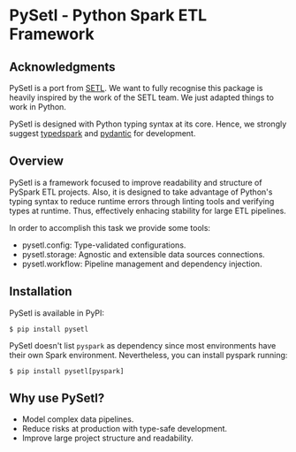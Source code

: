 PySetl - Python Spark ETL Framework
============================================


Acknowledgments
--------------------------------------------

PySetl is a port from [SETL](https://setl-framework.github.io/setl/).  We want
to fully recognise this package is heavily inspired by the work of the SETL
team. We just adapted things to work in Python. 

PySetl is designed with Python typing syntax at its core. Hence, we strongly
suggest [typedspark](https://typedspark.readthedocs.io/en/latest/) and
[pydantic](https://docs.pydantic.dev/latest/) for development.


Overview
--------------------------------------------
PySetl is a framework focused to improve readability and structure of PySpark
ETL projects. Also, it is designed to take advantage of Python's typing syntax
to reduce runtime errors through linting tools and verifying types at runtime.
Thus, effectively enhacing stability for large ETL pipelines.

In order to accomplish this task we provide some tools:

- pysetl.config: Type-validated configurations.
- pysetl.storage: Agnostic and extensible data sources connections.
- pysetl.workflow: Pipeline management and dependency injection.


Installation
--------------------------------------------
PySetl is available in PyPI:

```
$ pip install pysetl
```

PySetl doesn't list `pyspark` as dependency since most environments have their own
Spark environment. Nevertheless, you can install pyspark running:

```
$ pip install pysetl[pyspark]
```

Why use PySetl?
--------------------------------------------
- Model complex data pipelines.
- Reduce risks at production with type-safe development.
- Improve large project structure and readability.
